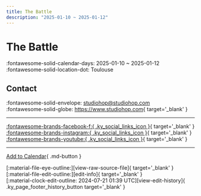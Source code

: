 ```yaml
---
title: The Battle
description: "2025-01-10 ~ 2025-01-12"
---
```


# The Battle 

:fontawesome-solid-calendar-days: 2025-01-10 ~ 2025-01-12  
:fontawesome-solid-location-dot: Toulouse  

## Contact

:fontawesome-solid-envelope: <studiohop@studiohop.com>  
:fontawesome-solid-globe: <https://www.studiohop.com>{ target='_blank' }  

---

 [:fontawesome-brands-facebook-f:{ .ky_social_links_icon }](https://www.facebook.com/studiohop){ target='_blank' } [:fontawesome-brands-instagram:{ .ky_social_links_icon }](https://instagram.com/studio_hop_toulouse){ target='_blank' } [:fontawesome-brands-youtube:{ .ky_social_links_icon }](https://youtube.com/@studio-hop){ target='_blank' }

---

[Add to Calendar](https://swing.news/ics/en/2025/fr_FR/the-battle-2025.ics){ .md-button }

<div class="ky_page_footer" markdown>
<div class="ky_page_footer_trailing" markdown="span">
[:material-file-eye-outline:][view-raw-source-file]{ target='_blank' }
[:material-file-edit-outline:][edit-info]{ target='_blank' }
</div>
<div class="ky_page_footer_leading" markdown="span">
[:material-clock-edit-outline: 2024-07-21 01:39 UTC][view-edit-history]{ .ky_page_footer_history_button target='_blank' }
</div>
</div>

[view-raw-source-file]: https://github.com/swingdance/events/blob/main/2025/fr_FR/the-battle-2025.json "View Raw Source File"
[edit-info]: https://github.com/swingdance/events/issues/new?assignees=&labels=update+event&projects=&template=03-update_entity.yml&title=%5B2025%2Ffr_FR%5D%20The%20Battle&region=fr_FR&year=2025&id=the-battle-2025&name=The%20Battle&org_id= "Edit Info"

[view-edit-history]: https://github.com/swingdance/events/commits/main/2025/fr_FR/the-battle-2025.json "View Edit History"
